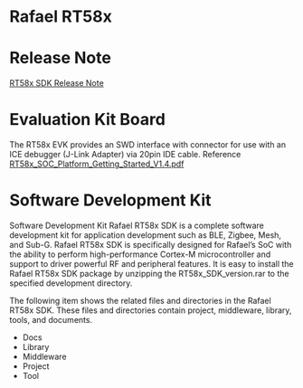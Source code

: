 # Rafael RT58x 

# Release Note
[RT58x SDK Release Note](https://github.com/RafaelMicro/RT58x_SDK/blob/main/RT58x_SDK_Release_Notes.pdf "link")

# Evaluation Kit Board
The RT58x EVK provides an SWD interface with connector for use with an ICE debugger (J-Link Adapter) via 20pin IDE cable.
 Reference [RT58x_SOC_Platform_Getting_Started_V1.4.pdf](https://github.com/RafaelMicro/RT58x_SDK/blob/main/Docs/%5BSW_01%5DRT58x_SOC_Platform_Getting_Started_V1.4.pdf "link")
 
# Software Development Kit
 Software Development Kit
 Rafael RT58x SDK is a complete software development kit for application development such as BLE, Zigbee, Mesh, and Sub-G.
 Rafael RT58x SDK is specifically designed for Rafael’s SoC with the ability to perform high-performance Cortex-M microcontroller and support to driver powerful RF and peripheral features.
 It is easy to install the Rafael RT58x SDK package by unzipping the RT58x_SDK_version.rar to the specified development directory.

 The following item shows the related files and directories in the Rafael RT58x SDK. 
 These files and directories contain project, middleware, library, tools, and documents.
 - Docs
 - Library
 - Middleware
 - Project
 - Tool
